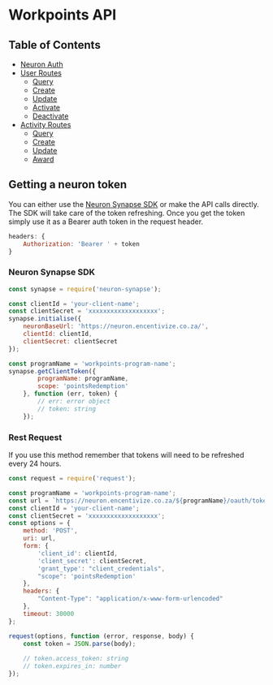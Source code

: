 # Workpoints API

## Table of Contents

- [Neuron Auth](#getting-a-neuron-token)
- [User Routes](docs/user/user-routes.md#user-routes)
    - [Query](docs/user/user-routes.md#querying-users)
    - [Create](docs/user/user-routes.md#creating-a-user)
    - [Update](docs/user/user-routes.md#updating-a-user)
    - [Activate](docs/user/user-routes.md#activating-a-user)
    - [Deactivate](docs/user/user-routes.md#deactivating-a-user)
- [Activity Routes](docs/activity/activity-routes.md#activity-routes)
    - [Query](docs/activity/activity-routes.md#querying-activities)
    - [Create](docs/activity/activity-routes.md#creating-an-activity)
    - [Update](docs/activity/activity-routes.md#updating-an-activity)
    - [Award](docs/activity/activity-routes.md#awarding-an-activity)

## Getting a neuron token
You can either use the [Neuron Synapse SDK](https://github.com/Encentivize/neuron-synapse) or make the API calls directly. The SDK will take care of the token refreshing. Once you get the token simply use it as a Bearer auth token in the request header.

```javascript
headers: {
    Authorization: 'Bearer ' + token
}
```

### Neuron Synapse SDK

```javascript
const synapse = require('neuron-synapse');

const clientId = 'your-client-name';
const clientSecret = 'xxxxxxxxxxxxxxxxxxx';
synapse.initialise({
    neuronBaseUrl: 'https://neuron.encentivize.co.za/',
    clientId: clientId,
    clientSecret: clientSecret
});

const programName = 'workpoints-program-name';
synapse.getClientToken({
        programName: programName,
        scope: 'pointsRedemption'
    }, function (err, token) {
        // err: error object
        // token: string
    });
```

### Rest Request

If you use this method remember that tokens will need to be refreshed every 24 hours.

```javascript
const request = require('request');

const programName = 'workpoints-program-name';
const url = `https://neuron.encentivize.co.za/${programName}/oauth/token`;
const clientId = 'your-client-name';
const clientSecret = 'xxxxxxxxxxxxxxxxxxx';
const options = {
    method: 'POST',
    uri: url,
    form: {
        'client_id': clientId,
        'client_secret': clientSecret,
        'grant_type': "client_credentials",
        "scope": 'pointsRedemption'
    },
    headers: {
        "Content-Type": "application/x-www-form-urlencoded"
    },
    timeout: 30000
};

request(options, function (error, response, body) {
    const token = JSON.parse(body);
    
    // token.access_token: string
    // token.expires_in: number
});
```
